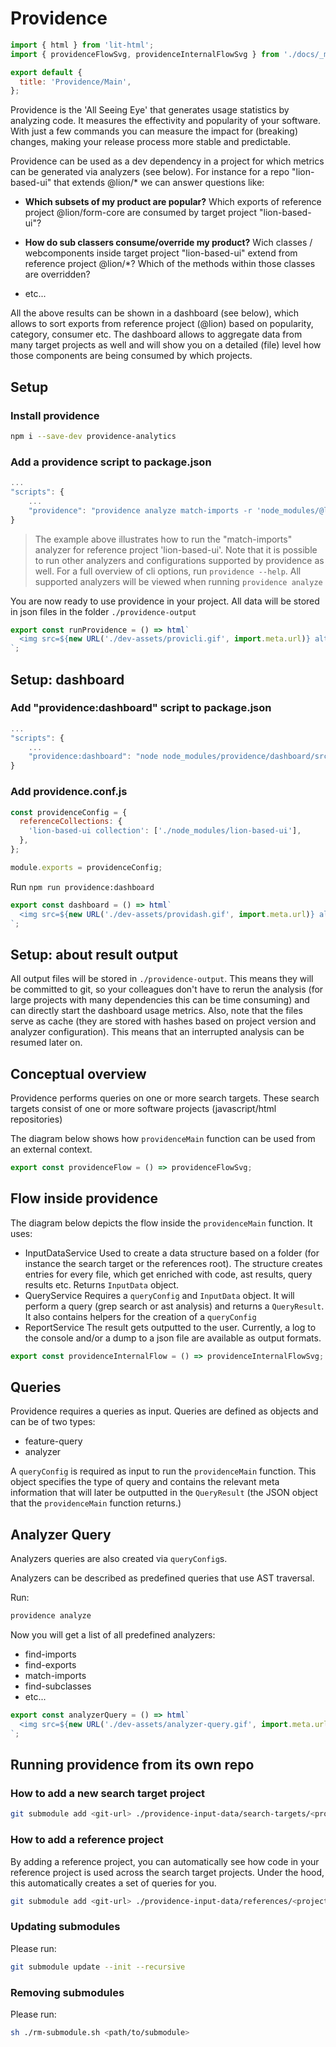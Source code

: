 [//]: # 'AUTO INSERT HEADER PREPUBLISH'

# Providence

```js script
import { html } from 'lit-html';
import { providenceFlowSvg, providenceInternalFlowSvg } from './docs/_mermaid.svg.js';

export default {
  title: 'Providence/Main',
};
```

Providence is the 'All Seeing Eye' that generates usage statistics by analyzing code.
It measures the effectivity and popularity of your software.
With just a few commands you can measure the impact for (breaking) changes, making
your release process more stable and predictable.

Providence can be used as a dev dependency in a project for which metrics
can be generated via analyzers (see below).
For instance for a repo "lion-based-ui" that extends @lion/\* we can answer questions like:

- **Which subsets of my product are popular?**
  Which exports of reference project @lion/form-core are consumed by target project "lion-based-ui"?

- **How do sub classers consume/override my product?**
  Wich classes / webcomponents inside target project "lion-based-ui" extend from reference project @lion/\*?
  Which of the methods within those classes are overridden?

- etc...

All the above results can be shown in a dashboard (see below), which allows to sort exports from reference
project (@lion) based on popularity, category, consumer etc.
The dashboard allows to aggregate data from many target projects as well and will show you on a
detailed (file) level how those components are being consumed by which projects.

## Setup

### Install providence

```sh
npm i --save-dev providence-analytics
```

### Add a providence script to package.json

```js
...
"scripts": {
    ...
    "providence": "providence analyze match-imports -r 'node_modules/@lion/*'",
}
```

> The example above illustrates how to run the "match-imports" analyzer for reference project 'lion-based-ui'. Note that it is possible to run other analyzers and configurations supported by providence as well. For a full overview of cli options, run `providence --help`. All supported analyzers will be viewed when running `providence analyze`

You are now ready to use providence in your project. All
data will be stored in json files in the folder `./providence-output`

```js story
export const runProvidence = () => html`
  <img src=${new URL('./dev-assets/provicli.gif', import.meta.url)} alt="CLI" />
`;
```

## Setup: dashboard

### Add "providence:dashboard" script to package.json

```js
...
"scripts": {
    ...
    "providence:dashboard": "node node_modules/providence/dashboard/src/server.js"
}
```

### Add providence.conf.js

```js
const providenceConfig = {
  referenceCollections: {
    'lion-based-ui collection': ['./node_modules/lion-based-ui'],
  },
};

module.exports = providenceConfig;
```

Run `npm run providence:dashboard`

```js story
export const dashboard = () => html`
  <img src=${new URL('./dev-assets/providash.gif', import.meta.url)} alt="dashboard" />
`;
```

## Setup: about result output

All output files will be stored in `./providence-output`.
This means they will be committed to git, so your colleagues don't have to
rerun the analysis (for large projects with many dependencies this can be time consuming)
and can directly start the dashboard usage metrics.
Also, note that the files serve as cache (they are stored with hashes based on project version and analyzer configuration). This means that an interrupted analysis can be
resumed later on.

## Conceptual overview

Providence performs queries on one or more search targets.
These search targets consist of one or more software projects (javascript/html repositories)

The diagram below shows how `providenceMain` function can be used from an external context.

```js story
export const providenceFlow = () => providenceFlowSvg;
```

## Flow inside providence

The diagram below depicts the flow inside the `providenceMain` function.
It uses:

- InputDataService
  Used to create a data structure based on a folder (for instance the search target or
  the references root). The structure creates entries for every file, which get enriched with code,
  ast results, query results etc. Returns `InputData` object.
- QueryService
  Requires a `queryConfig` and `InputData` object. It will perform a query (grep search or ast analysis)
  and returns a `QueryResult`.
  It also contains helpers for the creation of a `queryConfig`
- ReportService
  The result gets outputted to the user. Currently, a log to the console and/or a dump to a json file
  are available as output formats.

```js story
export const providenceInternalFlow = () => providenceInternalFlowSvg;
```

## Queries

Providence requires a queries as input.
Queries are defined as objects and can be of two types:

- feature-query
- analyzer

A `queryConfig` is required as input to run the `providenceMain` function.
This object specifies the type of query and contains the relevant meta
information that will later be outputted in the `QueryResult` (the JSON object that
the `providenceMain` function returns.)

## Analyzer Query

Analyzers queries are also created via `queryConfig`s.

Analyzers can be described as predefined queries that use AST traversal.

Run:

```sh
providence analyze
```

Now you will get a list of all predefined analyzers:

- find-imports
- find-exports
- match-imports
- find-subclasses
- etc...

```js story
export const analyzerQuery = () => html`
  <img src=${new URL('./dev-assets/analyzer-query.gif', import.meta.url)} alt="Analyzer query" />
`;
```

## Running providence from its own repo

### How to add a new search target project

```sh
git submodule add <git-url> ./providence-input-data/search-targets/<project-name>
```

### How to add a reference project

By adding a reference project, you can automatically see how code in your reference project is
used across the search target projects.
Under the hood, this automatically creates a set of queries for you.

```sh
git submodule add <git-url> ./providence-input-data/references/<project-name>
```

### Updating submodules

Please run:

```sh
git submodule update --init --recursive
```

### Removing submodules

Please run:

```sh
sh ./rm-submodule.sh <path/to/submodule>
```

